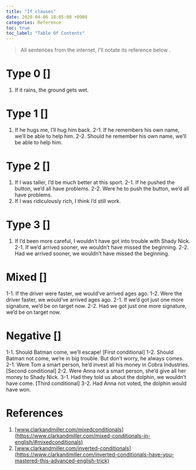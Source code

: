 ```yaml
---
title: "If clauses"
date: 2020-04-06 18:05:00 +0900
categories: Reference
toc: true
toc_label: "Table Of Contents"
---
```


> All sentences from the internet, I'll notate its reference below .

# Type 0 []

1. If it rains, the ground gets wet.


# Type 1 []

1. If he hugs me, I’ll hug him back.
2-1. If he remembers his own name, we’ll be able to help him.
2-2. Should he remember his own name, we’ll be able to help him.


# Type 2 []

1. If I was taller, I’d be much better at this sport.
2-1. If he pushed the button, we’d all have problems.
2-2. Were he to push the button, we’d all have problems.
3. If I was ridiculously rich, I think I’d still work.


# Type 3 []

1. If I’d been more careful, I wouldn’t have got into trouble with Shady Nick.
2-1. If we’d arrived sooner, we wouldn’t have missed the beginning.
2-2. Had we arrived sooner, we wouldn’t have missed the beginning.


# Mixed []

1-1. If the driver were faster, we would’ve arrived ages ago.
1-2. Were the driver faster, we would’ve arrived ages ago. 
2-1. If we’d got just one more signature, we’d be on target now.
2-2. Had we got just one more signature, we’d be on target now.


# Negative []

1-1. Should Batman come, we’ll escape! [First conditional]
1-2. Should Batman not come, we’re in big trouble. But don’t worry, he always comes.
2-1. Were Tom a smart person, he’d invest all his money in Cobra Industries. [Second conditional]
2-2. Were Anna not a smart person, she’d give all her money to Shady Nick.
3-1. Had they told us about the dolphin, we wouldn’t have come. [Third conditional]
3-2. Had Anna not voted, the dolphin would have won.


# References

1. [www.clarkandmiller.com/mixedconditionals](https://www.clarkandmiller.com/mixed-conditionals-in-english/#mixedconditionals)
2. [www.clarkandmiller.com/inverted-conditionals](https://www.clarkandmiller.com/inverted-conditionals-have-you-mastered-this-advanced-english-trick)

